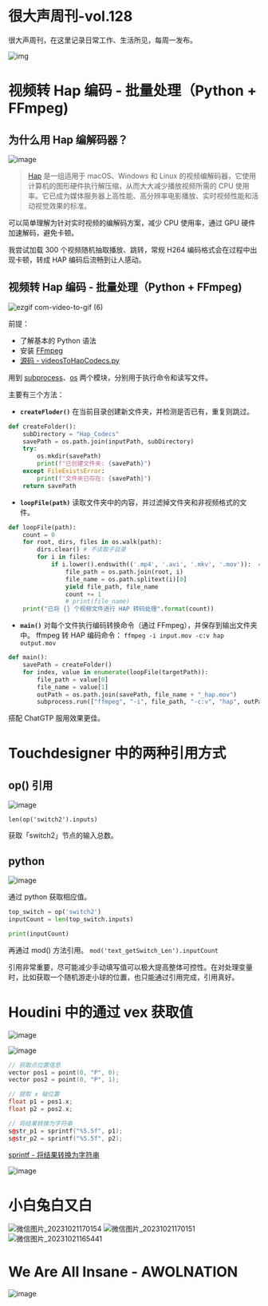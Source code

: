 # 很大声周刊-vol.128
很大声周刊，在这里记录日常工作、生活所见，每周一发布。

![img](https://github.com/hendasheng/HenDaShengWeekly/assets/20842136/3f290073-8def-43cf-a62b-868cba407cfa)

# 视频转 Hap 编码 - 批量处理（Python + FFmpeg)

## 为什么用 Hap 编解码器？
![image](https://github.com/hendasheng/HenDaShengWeekly/assets/20842136/d49e624b-cb46-42a9-a719-a4c77edb35cc)

> [Hap](https://hap.video/using-hap) 是一组适用于 macOS、Windows 和 Linux 的视频编解码器，它使用计算机的图形硬件执行解压缩，从而大大减少播放视频所需的 CPU 使用率。它已成为媒体服务器上高性能、高分辨率电影播放、实时视频性能和活动视觉效果的标准。

可以简单理解为针对实时视频的编解码方案，减少 CPU 使用率，通过 GPU 硬件加速解码，避免卡顿。

我尝试加载 300 个视频随机抽取播放、跳转，常规 H264 编码格式会在过程中出现卡顿，转成 HAP 编码后流畅到让人感动。

## 视频转 Hap 编码 - 批量处理（Python + FFmpeg)
![ezgif com-video-to-gif (6)](https://github.com/hendasheng/HenDaShengWeekly/assets/20842136/af0da96e-eb04-44ed-85c2-8c3078a56648)

前提：
- 了解基本的 Python 语法
- 安装 [FFmpeg](https://ffmpeg.org/download.html:blank)
- [源码 - videosToHapCodecs.py](https://gist.github.com/hendasheng/8ef9383732368dacf89898505832fb25)

用到 [subprocess](https://docs.python.org/zh-cn/3/library/subprocess.html)、[os](https://docs.python.org/zh-cn/3/library/os.html) 两个模块，分别用于执行命令和读写文件。

主要有三个方法：

- **`createFloder()`**
在当前目录创建新文件夹，并检测是否已有，重复则跳过。
``` python
def createFolder():
    subDirectory = "Hap_Codecs"
    savePath = os.path.join(inputPath, subDirectory)
    try:
        os.mkdir(savePath)
        print(f"已创建文件夹: {savePath}")
    except FileExistsError:
        print(f"文件夹已存在: {savePath}")
    return savePath
```

- **`loopFile(path)`**
读取文件夹中的内容，并过滤掉文件夹和非视频格式的文件。
``` python
def loopFile(path):
    count = 0
    for root, dirs, files in os.walk(path):
        dirs.clear() # 不读取子目录
        for i in files:
            if i.lower().endswith(('.mp4', '.avi', '.mkv', '.mov')):  # 只读取视频文件
                file_path = os.path.join(root, i)
                file_name = os.path.splitext(i)[0]
                yield file_path, file_name
                count += 1
                # print(file_name)
    print("已将 {} 个视频文件进行 HAP 转码处理".format(count))
```
- **`main()`**
对每个文件执行编码转换命令（通过 FFmpeg），并保存到输出文件夹中。
ffmpeg 转 HAP 编码命令： `ffmpeg -i input.mov -c:v hap output.mov`
``` python
def main():
    savePath = createFolder()
    for index, value in enumerate(loopFile(targetPath)):
        file_path = value[0]
        file_name = value[1]
        outPath = os.path.join(savePath, file_name + "_hap.mov")
        subprocess.run(["ffmpeg", "-i", file_path, "-c:v", "hap", outPath], shell = True)
```
搭配 ChatGTP 服用效果更佳。

# Touchdesigner 中的两种引用方式
## op() 引用
![image](https://github.com/hendasheng/HenDaShengWeekly/assets/20842136/889dd51b-5784-48fc-b386-e9000cdc8cd1)

`len(op('switch2').inputs)`

获取「switch2」节点的输入总数。

## python
![image](https://github.com/hendasheng/HenDaShengWeekly/assets/20842136/99ed46c7-7d31-4f66-8ccd-4a79acfd3f69)

通过 python 获取相应值。
``` python
top_switch = op('switch2')
inputCount = len(top_switch.inputs)

print(inputCount)
```
再通过 mod() 方法引用。
`mod('text_getSwitch_Len').inputCount`


引用非常重要，尽可能减少手动填写值可以极大提高整体可控性。在对处理变量时，比如获取一个随机游走小球的位置，也只能通过引用完成，引用真好。

# Houdini 中的通过 vex 获取值
![image](https://github.com/hendasheng/HenDaShengWeekly/assets/20842136/0c6fed8b-4381-40b3-9861-173ccd3a0248)

![image](https://github.com/hendasheng/HenDaShengWeekly/assets/20842136/fe784dce-8397-4f7e-a0a3-b41f4f8fe499)

``` C++
// 获取点位置信息
vector pos1 = point(0, "P", 0);
vector pos2 = point(0, "P", 1);

// 提取 x 轴位置
float p1 = pos1.x;
float p2 = pos2.x;

// 将结果转换为字符串
s@str_p1 = sprintf("%5.5f", p1);
s@str_p2 = sprintf("%5.5f", p2);

```
[sprintf - 将结果转换为字符串](https://www.sidefx.com/docs/houdini/vex/functions/sprintf.html)

![image](https://github.com/hendasheng/HenDaShengWeekly/assets/20842136/9cc1b11d-ac39-41f3-a9ee-c9bdc2541956)

# 小白兔白又白
![微信图片_20231021170154](https://github.com/hendasheng/HenDaShengWeekly/assets/20842136/fa33c63b-3081-4654-9792-7db816c6005a)
![微信图片_20231021170151](https://github.com/hendasheng/HenDaShengWeekly/assets/20842136/e20b32c9-64fa-4213-99e3-2c1a9068f36e)
![微信图片_20231021165441](https://github.com/hendasheng/HenDaShengWeekly/assets/20842136/ee958e42-4af9-4f4e-a05b-2069651e5b3e)

# We Are All Insane - AWOLNATION
![image](https://github.com/hendasheng/HenDaShengWeekly/assets/20842136/552d040a-6ccd-493c-9dc6-c8d184534220)
